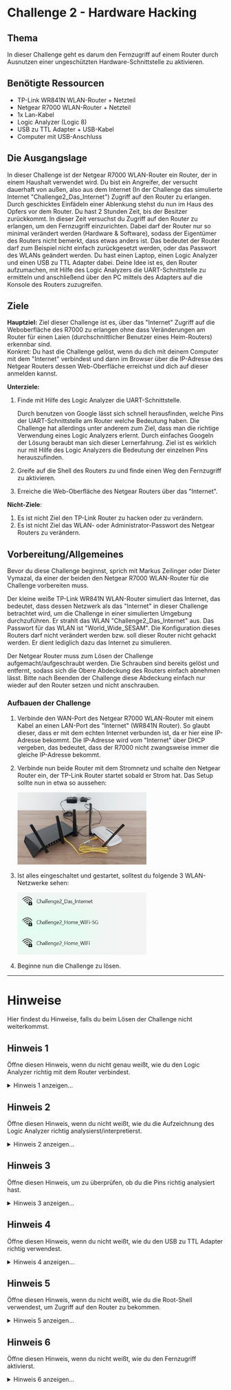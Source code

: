 # Challenge 2 - Hardware Hacking

## Thema

In dieser Challenge geht es darum den Fernzugriff auf einem Router durch Ausnutzen einer ungeschützten Hardware-Schnittstelle zu aktivieren.

## Benötigte Ressourcen

* TP-Link WR841N WLAN-Router + Netzteil
* Netgear R7000 WLAN-Router + Netzteil
* 1x Lan-Kabel
* Logic Analyzer (Logic 8)
* USB zu TTL Adapter + USB-Kabel
* Computer mit USB-Anschluss

## Die Ausgangslage

In dieser Challenge ist der Netgear R7000 WLAN-Router ein Router, der in einem Haushalt verwendet wird.
Du bist ein Angreifer, der versucht dauerhaft von außen, also aus dem Internet (In der Challenge das simulierte Internet "Challenge2_Das_Internet") Zugriff auf den Router zu erlangen.
Durch geschicktes Einfädeln einer Ablenkung stehst du nun im Haus des Opfers vor dem Router. Du hast 2 Stunden Zeit, bis der Besitzer zurückkommt. In dieser Zeit versuchst du Zugriff auf den Router zu erlangen, um den Fernzugriff einzurichten. Dabei darf der Router nur so minimal verändert werden (Hardware & Software), sodass der Eigentümer des Routers nicht bemerkt, dass etwas anders ist. Das bedeutet der Router darf zum Beispiel nicht einfach zurückgesetzt werden, oder das Passwort des WLANs geändert werden. Du hast einen Laptop, einen Logic Analyzer und einen USB zu TTL Adapter dabei. Deine Idee ist es, den Router aufzumachen, mit Hilfe des Logic Analyzers die UART-Schnittstelle zu ermitteln und anschließend über den PC mittels des Adapters auf die Konsole des Routers zuzugreifen.

## Ziele

**Hauptziel:** Ziel dieser Challenge ist es, über das "Internet" Zugriff auf die Weboberfläche des R7000 zu erlangen ohne dass Veränderungen am Router für einen Laien (durchschnittlicher Benutzer eines Heim-Routers) erkennbar sind.<br>
Konkret: Du hast die Challenge gelöst, wenn du dich mit deinem Computer mit dem "Internet" verbindest und dann im Browser über die IP-Adresse des Netgear Routers dessen Web-Oberfläche erreichst und dich auf dieser anmelden kannst.

**Unterziele:**

1. Finde mit Hilfe des Logic Analyzer die UART-Schnittstelle.

    Durch benutzen von Google lässt sich schnell herausfinden, welche Pins der UART-Schnittstelle am Router welche Bedeutung haben. Die Challenge hat allerdings unter anderem zum Ziel, dass man die richtige Verwendung eines Logic Analyzers erlernt. Durch einfaches Googeln der Lösung beraubt man sich dieser Lernerfahrung. Ziel ist es wirklich nur mit Hilfe des Logic Analyzers die Bedeutung der einzelnen Pins herauszufinden.<br>
2. Greife auf die Shell des Routers zu und finde einen Weg den Fernzugriff zu aktivieren.<br>
3. Erreiche die Web-Oberfläche des Netgear Routers über das "Internet".

**Nicht-Ziele**:

1. Es ist nicht Ziel den TP-Link Router zu hacken oder zu verändern.<br>
2. Es ist nicht Ziel das WLAN- oder Administrator-Passwort des Netgear Routers zu verändern.

## Vorbereitung/Allgemeines

Bevor du diese Challenge beginnst, sprich mit Markus Zeilinger oder Dieter Vymazal, da einer der beiden den Netgear R7000 WLAN-Router für die Challenge vorbereiten muss.

Der kleine weiße TP-Link WR841N WLAN-Router simuliert das Internet, das bedeutet, dass dessen Netzwerk als das "Internet" in dieser Challenge betrachtet wird, um die Challenge in einer simulierten Umgebung durchzuführen. Er strahlt das WLAN "Challenge2_Das_Internet" aus. Das Passwort für das WLAN ist "World_Wide_SESAM". Die Konfiguration dieses Routers darf nicht verändert werden bzw. soll dieser Router nicht gehackt werden. Er dient lediglich dazu das Internet zu simulieren.

Der Netgear Router muss zum Lösen der Challenge aufgemacht/aufgeschraubt werden. Die Schrauben sind bereits gelöst und entfernt, sodass sich die Obere Abdeckung des Routers einfach abnehmen lässt. Bitte nach Beenden der Challenge diese Abdeckung einfach nur wieder auf den Router setzen und nicht anschrauben.

### Aufbauen der Challenge

1. Verbinde den WAN-Port des Netgear R7000 WLAN-Router mit einem Kabel an einen LAN-Port des "Internet" (WR841N Router). So glaubt dieser, dass er mit dem echten Internet verbunden ist, da er hier eine IP-Adresse bekommt. Die IP-Adresse wird vom "Internet" über DHCP vergeben, das bedeutet, dass der R7000 nicht zwangsweise immer die gleiche IP-Adresse bekommt.
2. Verbinde nun beide Router mit dem Stromnetz und schalte den Netgear Router ein, der TP-Link Router startet sobald er Strom hat. Das Setup sollte nun in etwa so aussehen: 

    <img src="Angabe-resources/Aufbau_1.jpg" width="300">
3. Ist alles eingeschaltet und gestartet, solltest du folgende 3 WLAN-Netzwerke sehen:

    <img src="Angabe-resources/Aufbau_2.png" width="300">
5. Beginne nun die Challenge zu lösen.

------------------------------------------------------------------------

# Hinweise

Hier findest du Hinweise, falls du beim Lösen der Challenge nicht weiterkommst.

## Hinweis 1

Öffne diesen Hinweis, wenn du nicht genau weißt, wie du den Logic Analyzer richtig mit dem Router verbindest.

<details>
<summary>Hinweis 1 anzeigen…</summary>
<br>
Finde folgende 4 Pins am Mainboard des Routers:<br>
    <img src="Angabe-resources/Hinweis_1.jpg" width="300"><br>
Verbinde 4 Kanäle des Logic Analyzer mit den 4 Pins. Verbinde außerdem einen Ground-Anschluss des Analyzer mit Ground des Routers. Verwende dazu einfach ein Metall-Gehäuse eines Anschlusses.<br>
    <img src="Angabe-resources/Hinweis_2.jpg" width="300">
</details>

## Hinweis 2

Öffne diesen Hinweis, wenn du nicht weißt, wie du die Aufzeichnung des Logic Analyzer richtig analysierst/interpretierst.

<details>
<summary>Hinweis 2 anzeigen…</summary>
<br>
Die Aufzeichnung sollte beim Booten des Rputers in etwa wie folgt aussehen:<br>
    <img src="Angabe-resources/Logic_3.png" width="300"><br>
Wähle nun den Async Serial Analyzer und konfiguriere die richtigen Parameter. Dies sind Standard Parameter, versuche mehrere Standard-Parameter bis der Output sinnvollen Text ergibt. (Trial and Error). Hier findest du die richtigen Parameter:<br>
    <img src="Angabe-resources/Logic_4.png" width="300"><br>
    <img src="Angabe-resources/Logic_5.png" width="300"><br>
    
Dies bedeutet, dass dieser Pin TX des Routers ist.
    
Auf einem anderen Kanal siehst du ein Signal, dass durchgehend High ist. Dies scheint die Stromversorgung(VCC) zu sein.
    
Es bleiben zwei Kanäle übrig, die beide durchgehend auf Low sind. Einer davon ist Ground, der andere RX.
    Löse alle Verbindungen des Analyzers zum Router, außer TX. Verbinde nun Ground des Routers mit einem der zwei noch unbekannten Pins. Wenn du zu Ground verbunden bist, kannst du wieder Kommunikation lesen.
</details>

## Hinweis 3

Öffne diesen Hinweis, um zu überprüfen, ob du die Pins richtig analysiert hast.

<details>
<summary>Hinweis 3 anzeigen…</summary>
<br>
Die Pins sind von Links(Richtung große Metallfläche) nach Rechts:
    
| Pin1 | Pin2 | Pin3 | Pin4 |
| ---- | ---- | ---- | ---- |
| 3.3V | GND | TX | RX | 
</details>

## Hinweis 4

Öffne diesen Hinweis, wenn du nicht weißt, wie du den USB zu TTL Adapter richtig verwendest.

<details>
<summary>Hinweis 4 anzeigen…</summary>
<br>
Verbinde nun GND des Adapters mit GND des Routers.
Verbinde RX des Adapters mit TX des Routers.
Verbinde TX des Adapters mit RX des Routers.<br>
    <img src="Angabe-resources/Hinweis_3.jpg" width="300"><br>
Verbinde den Adapter über USB mit deinem Computer. Verwende ein Programm wie Putty um dich mit dem Adapter zu verbinden. Konfiguriere die Schnittstelle zum Adapter mit den gleichen Parametern, die du beim Logic Analyzer für den Serial Analyzer verwendet hast. Du solltest nun den Output des Routers sehen.<br>
    <img src="Angabe-resources/MobaXTerm_2.png" width="300"><br>
Durch Druck auf Enter startet BusyBox und du kannst Befehle an den Router schicken.
</details>

## Hinweis 5

Öffne diesen Hinweis, wenn du nicht weißt, wie du die Root-Shell verwendest, um Zugriff auf den Router zu bekommen.

<details>
<summary>Hinweis 5 anzeigen…</summary>
<br>
Mit dem Befehl nvram lassen sich gespeicherte Parameter im RAM des Routers anzeigen. Suche hier nach Passphrasen.
</details>

## Hinweis 6

Öffne diesen Hinweis, wenn du nicht weißt, wie du den Fernzugriff aktivierst.

<details>
<summary>Hinweis 6 anzeigen…</summary>
<br>
Verbinde dich zur Weboberfläche des Routers. Unter "Erweiterte Einrichtung" -> "Fernsteuerung" kann man den Fernzugriff aktivieren.
</details>
